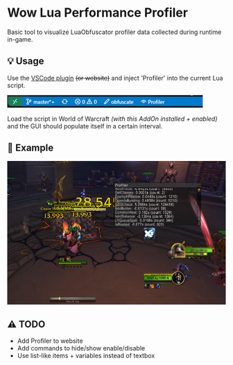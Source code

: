 # Wow Lua Performance Profiler

Basic tool to visualize LuaObfuscator profiler data collected during runtime in-game.


## 💡 Usage

Use the [VSCode plugin](https://marketplace.visualstudio.com/items?itemName=ferib.lua-obfuscator) ~~(or website)~~ and inject 'Profiler' into the current Lua script. 

![profiler button in vscode](./img/vscode_profiler.png)

Load the script in World of Warcraft _(with this AddOn installed + enabled)_ and the GUI should populate itself in a certain interval.

## 🚀 Example

![AddOn UI](./img/AddOnExample.png)


## ⚠️ TODO
- Add Profiler to website
- Add commands to hide/show enable/disable
- Use list-like items + variables instead of textbox